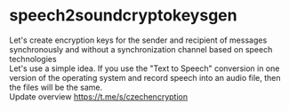 # speech2soundcryptokeysgen
Let's create encryption keys for the sender and recipient of messages synchronously and without a synchronization channel based on speech technologies<br>
Let's use a simple idea. If you use the "Text to Speech" conversion in one version of the operating system and record speech into an audio file, then the files will be the same.<br>
Update overview https://t.me/s/czechencryption <br>
